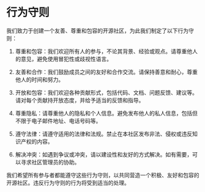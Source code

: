 # 行为守则

我们致力于创建一个友善、尊重和包容的开源社区，为此我们制定了以下行为守则：

1. 尊重和包容：我们欢迎所有人的参与，不论其背景、经验或观点。请尊重他人的意见，避免使用冒犯性或歧视性语言。

2. 友善和合作：我们鼓励成员之间的友好和合作交流。请保持善意和耐心，尊重他人的时间和努力。

3. 开放和包容：我们欢迎各种贡献形式，包括代码、文档、问题反馈、建议等。请对每个贡献持开放态度，并给予适当的反馈和指导。

4. 尊重隐私：请尊重他人的隐私和个人信息。避免发布他人的私人信息，包括但不限于电子邮件地址、电话号码等。

5. 遵守法律：请遵守适用的法律和法规。禁止在本社区发布非法、侵权或违反知识产权的内容。

6. 解决冲突：如遇到争议或冲突，请以建设性和友好的方式解决。如有需要，可以寻求社区管理员的协助。

我们希望所有参与者都能遵守这些行为守则，以共同营造一个积极、友好和包容的开源社区。违反行为守则的行为将受到适当的处理。

